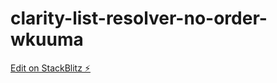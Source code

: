 # clarity-list-resolver-no-order-wkuuma

[Edit on StackBlitz ⚡️](https://stackblitz.com/edit/clarity-list-resolver-no-order-wkuuma)